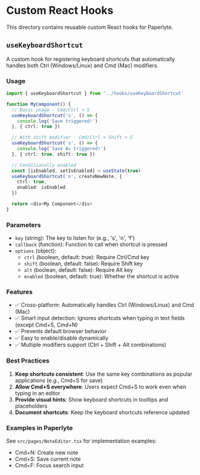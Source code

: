 # Custom React Hooks

This directory contains reusable custom React hooks for Paperlyte.

## `useKeyboardShortcut`

A custom hook for registering keyboard shortcuts that automatically handles both Ctrl (Windows/Linux) and Cmd (Mac) modifiers.

### Usage

```typescript
import { useKeyboardShortcut } from '../hooks/useKeyboardShortcut'

function MyComponent() {
  // Basic usage - Cmd/Ctrl + S
  useKeyboardShortcut('s', () => {
    console.log('Save triggered!')
  }, { ctrl: true })

  // With shift modifier - Cmd/Ctrl + Shift + S
  useKeyboardShortcut('s', () => {
    console.log('Save As triggered!')
  }, { ctrl: true, shift: true })

  // Conditionally enabled
  const [isEnabled, setIsEnabled] = useState(true)
  useKeyboardShortcut('n', createNewNote, {
    ctrl: true,
    enabled: isEnabled
  })

  return <div>My Component</div>
}
```

### Parameters

- `key` (string): The key to listen for (e.g., 's', 'n', 'f')
- `callback` (function): Function to call when shortcut is pressed
- `options` (object):
  - `ctrl` (boolean, default: true): Require Ctrl/Cmd key
  - `shift` (boolean, default: false): Require Shift key
  - `alt` (boolean, default: false): Require Alt key
  - `enabled` (boolean, default: true): Whether the shortcut is active

### Features

- ✅ Cross-platform: Automatically handles Ctrl (Windows/Linux) and Cmd (Mac)
- ✅ Smart input detection: Ignores shortcuts when typing in text fields (except Cmd+S, Cmd+N)
- ✅ Prevents default browser behavior
- ✅ Easy to enable/disable dynamically
- ✅ Multiple modifiers support (Ctrl + Shift + Alt combinations)

### Best Practices

1. **Keep shortcuts consistent**: Use the same key combinations as popular applications (e.g., Cmd+S for save)
2. **Allow Cmd+S everywhere**: Users expect Cmd+S to work even when typing in an editor
3. **Provide visual hints**: Show keyboard shortcuts in tooltips and placeholders
4. **Document shortcuts**: Keep the keyboard shortcuts reference updated

### Examples in Paperlyte

See `src/pages/NoteEditor.tsx` for implementation examples:

- Cmd+N: Create new note
- Cmd+S: Save current note
- Cmd+F: Focus search input
